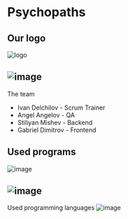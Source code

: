 # Psychopaths
## Our logo
![logo](https://user-images.githubusercontent.com/107105752/207446933-9446d73e-2a37-4964-a05f-96912a7f4eb5.png)
## ![image](https://user-images.githubusercontent.com/107105752/207451537-4c5f0c06-c7ac-4450-9e98-30197e335b39.png)
The team
- Ivan Delchilov - Scrum Trainer
- Angel Angelov - QA
- Stiliyan Mishev - Backend
- Gabriel Dimitrov - Frontend
## Used programs
![image](https://user-images.githubusercontent.com/107105752/207449103-3f93b91e-3e64-43e8-a1c3-4bdf7b05a70f.png)
## ![image](https://user-images.githubusercontent.com/107105752/207451437-6e091138-7b3b-4021-945c-6aad65174316.png)
Used programming languages
![image](https://user-images.githubusercontent.com/107105752/207451349-3e0bfca2-cd19-4f5e-8704-74b0ab573c10.png)
